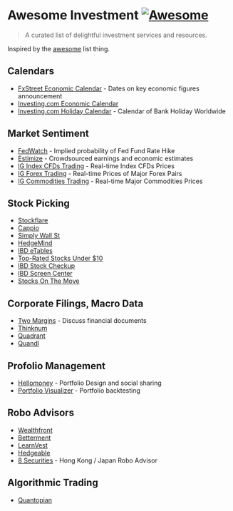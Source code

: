 # Awesome Investment [![Awesome](https://cdn.rawgit.com/sindresorhus/awesome/d7305f38d29fed78fa85652e3a63e154dd8e8829/media/badge.svg)](https://github.com/sindresorhus/awesome)

> A curated list of delightful investment services and resources.

Inspired by the [awesome](https://github.com/sindresorhus/awesome) list thing.

## Calendars

- [FxStreet Economic Calendar](http://www.fxstreet.com/economic-calendar/) - Dates on key economic figures announcement
- [Investing.com Economic Calendar](http://www.investing.com/economic-calendar/)
- [Investing.com Holiday Calendar](http://www.investing.com/holiday-calendar/) - Calendar of Bank Holiday Worldwide

## Market Sentiment

- [FedWatch](http://www.cmegroup.com/trading/interest-rates/fed-funds.html) - Implied probability of Fed Fund Rate Hike
- [Estimize](https://www.estimize.com/) - Crowdsourced earnings and economic estimates
- [IG Index CFDs Trading](http://www.ig.com/au/indices-trading) - Real-time Index CFDs Prices
- [IG Forex Trading](http://www.ig.com/au/forex-trading) - Real-time Prices of Major Forex Pairs
- [IG Commodities Trading](http://www.ig.com/au/commodities-trading) - Real-time Major Commodities Prices

## Stock Picking

- [Stockflare](https://stockflare.com)
- [Cappio](http://www.capp.io/)
- [Simply Wall St](https://simplywall.st/snowflake/grid)
- [HedgeMind](http://hedgemind.com/)
- [IBD eTables](http://research.investors.com/etables/default.aspx?nav=ResearcheTables)
- [Top-Rated Stocks Under $10](http://research.investors.com/topratedunder10/default.aspx?nav=ResearchUnder10)
- [IBD Stock Checkup](http://research.investors.com/stock-checkup)
- [IBD Screen Center](http://research.investors.com/screen-center/?nav=ResearchSC)
- [Stocks On The Move](http://research.investors.com/stocksonthemove.aspx)

## Corporate Filings, Macro Data

- [Two Margins](https://www.twomargins.com/) - Discuss financial documents
- [Thinknum](https://www.thinknum.com/)
- [Quadrant](https://www.quadrant.io/)
- [Quandl](https://www.quandl.com/)

## Profolio Management

- [Hellomoney](http://hellomoney.co/) - Portfolio Design and social sharing
- [Portfolio Visualizer](https://www.portfoliovisualizer.com/) - Portfolio backtesting

## Robo Advisors

- [Wealthfront](https://www.wealthfront.com/)
- [Betterment](https://www.betterment.com/)
- [LearnVest](https://www.learnvest.com/)
- [Hedgeable](http://www.hedgeable.com/)
- [8 Securities](https://www.8securities.com/) - Hong Kong / Japan Robo Advisor

## Algorithmic Trading

- [Quantopian](https://www.quantopian.com/)
